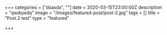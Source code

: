 +++
categories = ["dsasda", ""]
date = 2020-03-15T23:00:00Z
description = "qwdqwdq"
image = "/images/featured-post/post-2.jpg"
tags = []
title = "Post.2 test"
type = "featured"

+++
